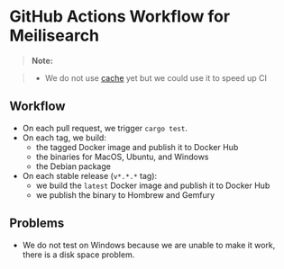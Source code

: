 # GitHub Actions Workflow for Meilisearch

> **Note:**

> - We do not use [cache](https://github.com/actions/cache) yet but we could use it to speed up CI

## Workflow

- On each pull request, we trigger `cargo test`.
- On each tag, we build:
    - the tagged Docker image and publish it to Docker Hub
    - the binaries for MacOS, Ubuntu, and Windows
    - the Debian package
- On each stable release (`v*.*.*` tag):
    - we build the `latest` Docker image and publish it to Docker Hub
    - we publish the binary to Hombrew and Gemfury

## Problems

- We do not test on Windows because we are unable to make it work, there is a disk space problem.
